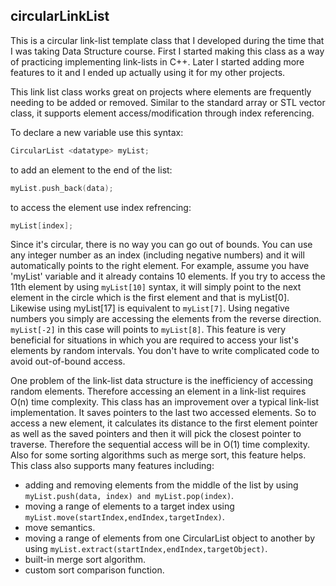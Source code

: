 ## circularLinkList

This is a circular link-list template class that I developed during the time that I was taking Data Structure course. First I started making this class as a way of practicing implementing link-lists in C++. Later I started adding more features to it and I ended up actually using it for my other projects.

This link list class works great on projects where elements are frequently needing to be added or removed. Similar to the standard array or STL vector class, it supports element access/modification through index referencing. 

To declare a new variable use this syntax:

```c++
CircularList <datatype> myList;
```

to add an element to the end of the list:

```c++
myList.push_back(data);
```
to access the element use index refrencing:

```c++
myList[index];
```

Since it's circular, there is no way you can go out of bounds. You can use any integer number as an index (including negative numbers) and it will automatically points to the right element. For example, assume you have 'myList' variable and it already contains 10 elements. If you try to access the 11th element by using ```myList[10]``` syntax, it will simply point to the next element in the circle which is the first element and that is myList[0]. Likewise using myList[17] is equivalent to ```myList[7]```. Using negative numbers you simply are accessing the elements from the reverse direction. ```myList[-2]``` in this case will points to ```myList[8]```.
This feature is very beneficial for situations in which you are required to access your list's elements by random intervals. You don't have to write complicated code to avoid out-of-bound access.

One problem of the link-list data structure is the inefficiency of accessing random elements. Therefore accessing an element in a link-list requires O(n) time complexity.
This class has an improvement over a typical link-list implementation. It saves pointers to the last two accessed elements. So to access a new element, it calculates its distance to the first element pointer as well as the saved pointers and then it will pick the closest pointer to traverse. Therefore the sequential access will be in O(1) time complexity. Also for some sorting algorithms such as merge sort, this feature helps.
This class also supports many features including:

* adding and removing elements from the middle of the list by using ```myList.push(data, index) and myList.pop(index)```.
* moving a range of elements to a target index using ```myList.move(startIndex,endIndex,targetIndex)```.
* move semantics.
* moving a range of elements from one CircularList object to another by using ```myList.extract(startIndex,endIndex,targetObject)```.
* built-in merge sort algorithm.
* custom sort comparison function.
